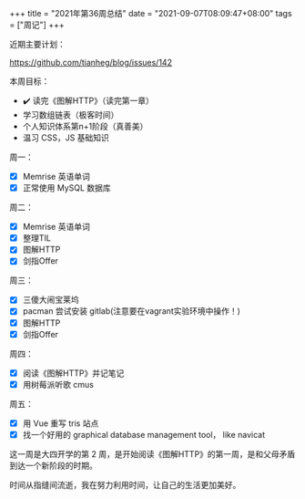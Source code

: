 +++
title = "2021年第36周总结"
date = "2021-09-07T08:09:47+08:00"
tags = ["周记"]
+++

近期主要计划：

  <https://github.com/tianheg/blog/issues/142>

本周目标：

- :heavy_check_mark: 读完《图解HTTP》（读完第一章）
- 学习数组链表（极客时间）
- 个人知识体系第n+1阶段（真善美）
- 温习 CSS，JS 基础知识

周一：

- [x] Memrise 英语单词
- [x] 正常使用 MySQL 数据库

周二：

- [x] Memrise 英语单词
- [x] 整理TIL
- [x] 图解HTTP
- [x] 剑指Offer

周三：

- [x] 三傻大闹宝莱坞
- [x] pacman 尝试安装 gitlab(注意要在vagrant实验环境中操作！)
- [x] 图解HTTP
- [x] 剑指Offer

周四：

- [x] 阅读《图解HTTP》并记笔记
- [x] 用树莓派听歌 cmus

周五：

- [x] 用 Vue 重写 tris 站点
- [x] 找一个好用的 graphical database management tool， like navicat

这一周是大四开学的第 2 周，是开始阅读《图解HTTP》的第一周，是和父母矛盾到达一个新阶段的时期。

时间从指缝间流逝，我在努力利用时间，让自己的生活更加美好。
